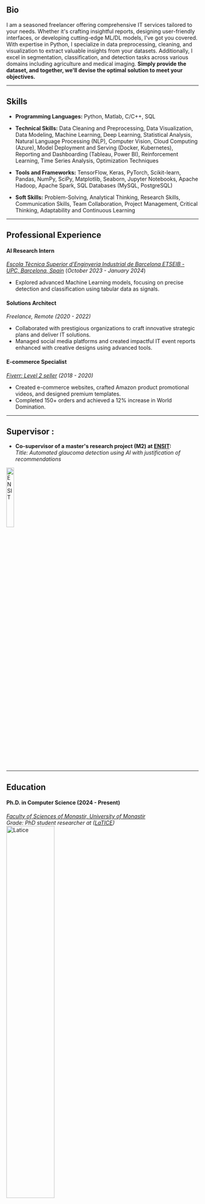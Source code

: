 ## Bio
I am a seasoned freelancer offering comprehensive IT services tailored to your needs. Whether it's crafting insightful reports, designing user-friendly interfaces, or developing cutting-edge ML/DL models, I've got you covered. With expertise in Python, I specialize in data preprocessing, cleaning, and visualization to extract valuable insights from your datasets. Additionally, I excel in segmentation, classification, and detection tasks across various domains including agriculture and medical imaging. 
**Simply provide the dataset, and together, we'll devise the optimal solution to meet your objectives.**

---

## Skills

- **Programming Languages:**
Python, Matlab, C/C++, SQL

- **Technical Skills:**
Data Cleaning and Preprocessing, Data Visualization, Data Modeling, Machine Learning, Deep Learning, Statistical Analysis, Natural Language Processing (NLP), Computer Vision, Cloud Computing (Azure), Model Deployment and Serving (Docker, Kubernetes), Reporting and Dashboarding (Tableau, Power BI), Reinforcement Learning, Time Series Analysis, Optimization Techniques

- **Tools and Frameworks:**
TensorFlow, Keras, PyTorch, Scikit-learn, Pandas, NumPy, SciPy, Matplotlib, Seaborn, Jupyter Notebooks, Apache Hadoop, Apache Spark, SQL Databases (MySQL, PostgreSQL)

- **Soft Skills:**
Problem-Solving, Analytical Thinking, Research Skills, Communication Skills, Team Collaboration, Project Management, Critical Thinking, Adaptability and Continuous Learning

---

## Professional Experience

#### AI Research Intern
[*Escola Tècnica Superior d'Enginyeria Industrial de Barcelona ETSEIB - UPC, Barcelona, Spain*](https://etseib.upc.edu/es) (*October 2023 - January 2024*)
 
- Explored advanced Machine Learning models, focusing on precise detection and classification using tabular data as signals.

#### Solutions Architect 
*Freelance, Remote*  *(2020 - 2022)*

- Collaborated with prestigious organizations to craft innovative strategic plans and deliver IT solutions.
- Managed social media platforms and created impactful IT event reports enhanced with creative designs using advanced tools.

#### E-commerce Specialist 
[*Fiverr: Level 2 seller*](https://www.fiverr.com/) *(2018 - 2020)*

- Created e-commerce websites, crafted Amazon product promotional videos, and designed premium templates.
- Completed 150+ orders and achieved a 12% increase in World Domination.

---
## Supervisor :

- **Co-supervisor of a master's research project (M2) at [ENSIT](https://www.ensit.tn/):** <br>
*Title: Automated glaucoma detection using AI with justification of recommendations* <br>
<img src="images/esnit.jfif?raw=true" style="width:20%; height:20%;" alt="ENSIT"/>

---
## Education
#### Ph.D. in Computer Science (2024 - Present)
[*Faculty of Sciences of Monastir, University of Monastir*](https://fsm.rnu.tn/) <br>
*Grade: PhD student researcher at ([LaTICE](http://www.latice.rnu.tn/))* <br>
<img src="images/Latice.PNG?raw=true" style="width:50%; height:50%;" alt="Latice"/>
- Research in Medical Image Analysis using Artificial Intelligence 

#### Research Master’s Degree in Computer Science, Intelligent Systems (2022 - 2023)
[*The Higher National Engineering School of Tunis, ENSIT - M2*](https://www.ensit.tn/)<br>
*Grade: Student researcher at ([LaTICE](http://www.latice.rnu.tn/))* <br>

<img src="images/Latice.PNG?raw=true" style="width:50%; height:50%;" alt="Latice"/>

- Final Project : achieved 99% accuracy for segmentation and 97% for classification of DR grades, highly competitive compared to the latest findings in 2023.

#### Research Master’s Degree in Embedded Systems (2021 - 2023)
[*The Higher Institute of Applied Sciences and Technology of Kasserine*](https://issatkas.rnu.tn/)<br>
*Grade: Student researcher at (URMAN) Lab - University of Kairouan*<br>

<img src="images/university of kairouen.jpg?raw=true" style="width:20%; height:20%;" alt="logo_university_kairouen"/>

- Final Project : explored various machine learning models, achieving a 99% accuracy rate in classifying industrial system faults.

#### Applied license in computer science and electronics  (2014-2017)
[*Higher Institute of Applied Sciences and Technology of Mahdia*](https://issatmh.rnu.tn/) <br>
<img src="images/logo-issat-mahdia.png?raw=true" style="width:20%; height:20%;" alt="logo_university_kairouen"/> <br>

- I created "Strategia," a strategic website using WordPress and premium tools. Designed
specifically for associations and organizations, this platform simplifies the strategic planning
process. Entrepreneurs can now boost their creativity on digital platforms with just a few
clicks


---

## Projects

#### 1. A Deep Learning System for Diabetic Retinopathy, Lesion Segmentation and Disease Grading *2023*

- **Description:**

<img src="images/Idrid_project.PNG?raw=true" style="width:80%;"/>

In this project, we tackled two significant challenges using the IDRiD dataset. Our first challenge involved segmenting lesions, which we approached as a binary classification problem for the classes MA, EX, SE, and HE. We performed exceptionally by implementing rigorous data augmentation and enhancing class histograms through CLAHE. Our metrics, including Average IoU, Dice Coefficient, Accuracy, Precision, F1 Score, and Sensitivity, reached an impressive 99%. Additionally, since we had superior annotations for the HE, EX, and SE classes, we adopted Deeplabv3+, which led to outstanding segmentation results. In our second challenge, we focus on classification, specifically grading images into five grades ranging from 0 to 4. We use the advanced Swin Transformer model to achieve superior results, carefully preprocess and enhance the data, and fine-tune the augmentation parameters. Our approach achieves a Training Accuracy of 95% and a Test Accuracy of 92%, which exceeds the latest research articles. Our innovation lies in utilizing the state-of-the-art Swin Transformer architecture, significantly contributing to our exceptional performance.To summarize, we thoroughly test our methods in real-life situations to ensure they are practical and effective. Our groundbreaking results in segmentation and classification are achieved through a combination of advanced models, careful data preprocessing, and innovative augmentation strategies. This work highlights the significance of new approaches and systematic experimentation, providing valuable insights and paving the way for future advancements in medical image analysis.<br>

**Keywords:** Diabetic Retinopathy, Swin Transformer, Deeplabv3+, Disease grading, Lesion segmentation

- **Technologies Used:** Python, DeepLabV3+, SwinTransformer.

#### 2. Dashboard for Systems Fault Prediction and Classification *2024*

- **Description:**

<img src="images/application_issat.PNG?raw=true" style="width:80%;"/>

This study investigates grid-connected photovoltaic systems and fault diagnosis using the Random
Forest Classifier. The project initially classified signals in the dataset to detect faults, demonstrating
the classifier’s effectiveness. To enhance efficiency, a novel approach focused solely on the transitory
regime for each fault class, resulting in a remarkable computation time of 0.008 seconds and 100%
accuracy. This targeted analysis improves real-time fault detection, emphasizing the importance of
optimized tools like the Random Forest Classifier. The findings contribute to advancing fault diagno-
sis techniques, enhancing the safety and efficiency of the photovoltaic industry by preventing potential
damage and interruptions.<br>

**Keywords:** Photovoltaic systems, Fault diagnosis, Random Forest Classifier, Transitory regime,
GCPV

- **Technologies Used:** Matlab, Python, Streamlit

---

## Certifications
[*Show credential*](https://www.linkedin.com/in/boulaabi-meher/details/certifications/)
- Python Programming Bootcamp 2023 from Basics to Advanced
- Supervised Machine Learning: Regression and Classification
- AI for Medical Diagnosis
- Entrepreneurship, social innovation, communication, management, and leadership
- Certificate of Appreciation - Winning the first prize - FRANCE
- Design Thinking, Business Model Development, Business Planning and Pitch Presentation
- Introduction to Career skills in Data analyst
- Build Your business

---
## Awards & Volunteering

- #### Elite Freelancer Participant - Tunisia Program
[*uprodit*](https://www.facebook.com/uprodit/)

Selected among 20 elite freelancers in Tunisia, I participated in a prestigious program offering intensive training in communication and leadership. Under the patronage of Madame la Cheffe du Gouvernement Najla Bouden and esteemed members of the government and business community, we presented our work and engaged with influential figures. This impactful program fostered invaluable connections with fellow freelancers and government officials, aiming to shape the future of freelancing in Tunisia and advocate for legislation to support young entrepreneurs.

<img src="images/uprodit.jfif?raw=true" style="width:50%;" /> 

- #### Club Project Manager
 [*Young Leaders Entrepreneurs*](https://www.facebook.com/Youngleadersentrepreneurs/)

As the Project Manager of "Peace Lab Kasserine," a club established in a disadvantaged region of Tunisia ( KASSERINE ), I spearheaded initiatives to empower youth and promote peace, art, and theater in an area once plagued by terrorism. Leading cross-functional teams, we implemented programs fostering communication, community involvement, and socio-economic development. Our projects included collecting gifts for cancer-stricken children, organizing internships in business, IT, and the arts, and engaging over 100 young individuals in various activities. With support from YLE, we received valuable resources and training, enabling us to deliver impactful projects that brought positive change to the region. Through meticulous planning, effective communication, and strategic decision-making, I ensured the successful execution of projects on time and within budget, contributing to the transformation and advancement of the community.

[![Openning of our project](https://img.youtube.com/vi/s6ae2wY-7Ms/0.jpg)](https://www.youtube.com/watch?v=s6ae2wY-7Ms)


- #### Active theatre artist and cultural animator
[*Ministry of Culture of Tunisia*](https://www.culture.gov.tn/)

I embarked on a transformative journey that shaped my passion for social and cultural engagement. As an active theatre artist and cultural animator, I took on significant responsibilities from the age of 16, organizing and leading numerous community projects, internships, and large-scale summer programs at both school and university levels. These experiences, spanning over 100 projects across Tunisia, including Mahdia, Kasserine, Sfax, and Sousse, allowed me to collaborate with the Ministry of Culture and Ministry of Education. Each project enriched my skills, fostering a deep commitment to societal change and cultural development. This period was pivotal in making me the proactive and socially conscious individual I am today. As the saying goes, "The future belongs to those who believe in the beauty of their dreams."

<img src="images/tunisia_logo.png?raw=true" style="width:50%;" alt="Tunisia Logo"/>





---

## Languages
- **Arabic:** Native
- **English:** Full professional proficiency
- **French:** Full professional proficiency
